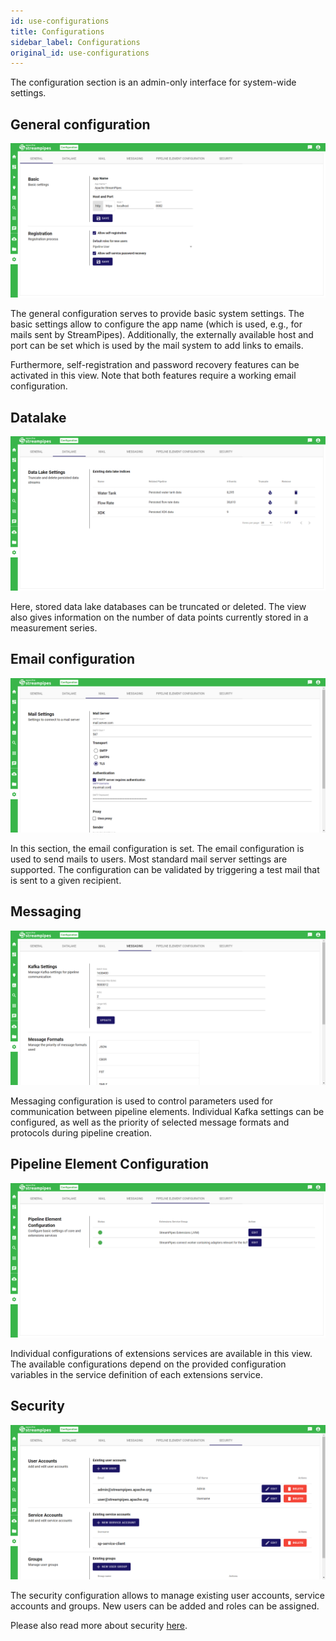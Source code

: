 ```yaml
---
id: use-configurations
title: Configurations
sidebar_label: Configurations
original_id: use-configurations
---
```


The configuration section is an admin-only interface for system-wide settings.

## General configuration

<img className="docs-image" src="/img/03_use-configurations/01_general-configuration.png" alt="General configuration"/>

The general configuration serves to provide basic system settings. The basic settings allow to configure the app name (which is used, e.g., for mails sent by StreamPipes). 
Additionally, the externally available host and port can be set which is used by the mail system to add links to emails.

Furthermore, self-registration and password recovery features can be activated in this view. Note that both features require a working email configuration.

## Datalake

<img className="docs-image" src="/img/03_use-configurations/02_datalake-configuration.png" alt="Datalake configuration"/>

Here, stored data lake databases can be truncated or deleted. The view also gives information on the number of data points currently stored in a measurement series.

## Email configuration

<img className="docs-image" src="/img/03_use-configurations/03_email-configuration.png" alt="Email configuration"/>

In this section, the email configuration is set. The email configuration is used to send mails to users. Most standard mail server settings are supported. The configuration can be validated by triggering a test mail that is sent to a given recipient.

## Messaging

<img className="docs-image" src="/img/03_use-configurations/04_messaging-configuration.png" alt="Messaging configuration"/>

Messaging configuration is used to control parameters used for communication between pipeline elements. Individual Kafka settings can be configured, as well as the priority of selected message formats and protocols during pipeline creation.

## Pipeline Element Configuration

<img className="docs-image" src="/img/03_use-configurations/05_pipeline-element-configuration.png" alt="Pipeline element configuration"/>

Individual configurations of extensions services are available in this view. The available configurations depend on the provided configuration variables in the service definition of each extensions service.

## Security

<img className="docs-image" src="/img/03_use-configurations/06_security-configuration.png" alt="Messaging configuration"/>

The security configuration allows to manage existing user accounts, service accounts and groups. New users can be added and roles can be assigned.

Please also read more about security [here](05_deploy-security.md).

